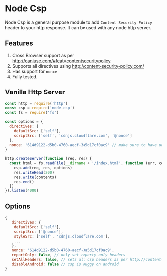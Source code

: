 # Node Csp

Node Csp is a general purpose module to add `Content Security Policy` header to your http response. It can be used with any node http server.

## Features

1. Cross Browser support as per http://caniuse.com/#feat=contentsecuritypolicy
2. Supports all directives using http://content-security-policy.com/
3. Has support for `nonce`
4. Fully tested.

## Vanilla Http Server

```javascript
const http = require('http')
const csp = require('node-csp')
const fs = require('fs')

const options = {
  directives: {
    defaultSrc: ['self'],
    scriptSrc: ['self', 'cdnjs.cloudflare.com', '@nonce']
  },
  nonce: '614d9122-d5b0-4760-aecf-3a5d17cf0ac9' // make sure to have unique nonce for each request
}

http.createServer(function (req, res) {
  const html = fs.readFile(__dirname + '/index.html', function (err, contents) {
    csp.add(req, res, options)
    res.writeHead(200)
    res.write(contents)
    res.end()
  })
}).listen(4000)

```

## Options

```javascript
{
   directives: {
    defaultSrc: ['self'],
    scriptSrc: ['@nonce'],
    styleSrc: ['self', 'cdnjs.cloudflare.com'],
    ...
   },
   nonce: '614d9122-d5b0-4760-aecf-3a5d17cf0ac9',
   reportOnly: false, // only set reporty only headers
   setAllHeaders: false, // sets all csp headers as per http://content-security-policy.com/
   disableAndroid: false // csp is buggy on android
}
```